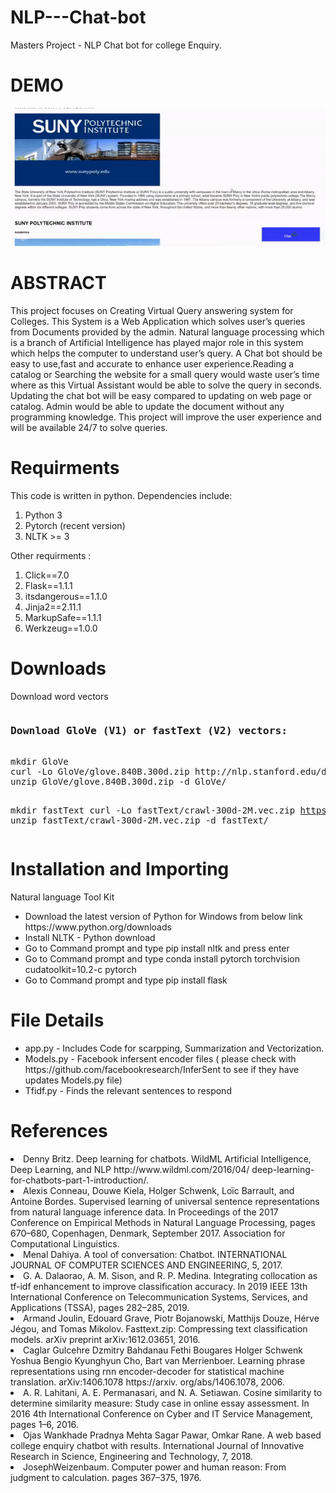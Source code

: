 # NLP---Chat-bot
Masters Project - NLP Chat bot for college Enquiry.
# DEMO
<img src="demo.gif" alt="">
<h1> ABSTRACT </h1>
<p> This project focuses on Creating Virtual Query answering system for Colleges. This
System is a Web Application which solves user’s queries from Documents provided by the
admin. Natural language processing which is a branch of Artificial Intelligence has played
major role in this system which helps the computer to understand user’s query. A Chat
bot should be easy to use,fast and accurate to enhance user experience.Reading a catalog
or Searching the website for a small query would waste user’s time where as this Virtual
Assistant would be able to solve the query in seconds. Updating the chat bot will be easy
compared to updating on web page or catalog. Admin would be able to update the document
without any programming knowledge. This project will improve the user experience and will
be available 24/7 to solve queries. </p>
<h1> Requirments </h1>
This code is written in python. Dependencies include:
<ol>
<li> Python 3 </li>
<li> Pytorch (recent version)</li>
<li> NLTK >= 3</li>
</ol>

Other requirments : 
<ol>
<li> Click==7.0</li>
<li>Flask==1.1.1</li>
<li>itsdangerous==1.1.0</li>
<li>Jinja2==2.11.1</li>
<li>MarkupSafe==1.1.1</li></li>
<li>Werkzeug==1.0.0</li>
</ol>
<h1>Downloads </h1>
Download word vectors
<pre><h3>Download GloVe (V1) or fastText (V2) vectors:</h3>
mkdir GloVe
curl -Lo GloVe/glove.840B.300d.zip http://nlp.stanford.edu/data/glove.840B.300d.zip
unzip GloVe/glove.840B.300d.zip -d GloVe/

mkdir fastText
curl -Lo fastText/crawl-300d-2M.vec.zip https://dl.fbaipublicfiles.com/fasttext/vectors-english/crawl-300d-2M.vec.zip
unzip fastText/crawl-300d-2M.vec.zip -d fastText/</pre>
        
<h1>Installation and Importing </h1>
<p>Natural language Tool Kit</p>
<ul>
<li>Download the latest version of Python for Windows from below link https://www.python.org/downloads</li>
<li>Install NLTK - Python download</li>
<li>Go to Command prompt and type pip install nltk and press enter</li>
<li>Go to Command prompt and type conda install pytorch torchvision cudatoolkit=10.2-c pytorch</li>
<li>Go to Command prompt and type pip install flask</li>
 </ul>
<h1>File Details </h1>
<ul>
        <li>app.py - Includes Code for scarpping, Summarization and Vectorization. </li>
<li>Models.py - Facebook infersent encoder files ( please check with https://github.com/facebookresearch/InferSent  to see if they have updates Models.py file)</li>
        <li>Tfidf.py - Finds the relevant sentences to respond </li>
        </ul>
<h1> References </h1>
<li>Denny Britz. Deep learning for chatbots. WildML Artificial Intelligence,
Deep Learning, and NLP http://www.wildml.com/2016/04/
deep-learning-for-chatbots-part-1-introduction/. </li>
<li>Alexis Conneau, Douwe Kiela, Holger Schwenk, Loïc Barrault, and Antoine Bordes. Supervised
learning of universal sentence representations from natural language inference
data. In Proceedings of the 2017 Conference on Empirical Methods in Natural Language
Processing, pages 670–680, Copenhagen, Denmark, September 2017. Association
for Computational Linguistics. </li>
<li>Menal Dahiya. A tool of conversation: Chatbot. INTERNATIONAL JOURNAL OF
COMPUTER SCIENCES AND ENGINEERING, 5, 2017. </li>
<li>G. A. Dalaorao, A. M. Sison, and R. P. Medina. Integrating collocation as tf-idf enhancement
to improve classification accuracy. In 2019 IEEE 13th International Conference on
Telecommunication Systems, Services, and Applications (TSSA), pages 282–285, 2019. </li>
<li> Armand Joulin, Edouard Grave, Piotr Bojanowski, Matthijs Douze, Hérve Jégou, and
Tomas Mikolov. Fasttext.zip: Compressing text classification models. arXiv preprint
arXiv:1612.03651, 2016. </li>
<li>Caglar Gulcehre Dzmitry Bahdanau Fethi Bougares Holger Schwenk Yoshua Bengio
Kyunghyun Cho, Bart van Merrienboer. Learning phrase representations using rnn
encoder-decoder for statistical machine translation. arXiv:1406.1078 https://arxiv.
org/abs/1406.1078, 2006. </li>
<li>A. R. Lahitani, A. E. Permanasari, and N. A. Setiawan. Cosine similarity to determine
similarity measure: Study case in online essay assessment. In 2016 4th International
Conference on Cyber and IT Service Management, pages 1–6, 2016. </li>
<li> Ojas Wankhade Pradnya Mehta Sagar Pawar, Omkar Rane. A web based college enquiry
chatbot with results. International Journal of Innovative Research in Science,
Engineering and Technology, 7, 2018.</li>
<li>JosephWeizenbaum. Computer power and human reason: From judgment to calculation.
pages 367–375, 1976. </li>
